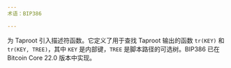 ```yaml
---
术语：BIP386

---
```

为 Taproot 引入描述符函数。它定义了用于查找 Taproot 输出的函数 `tr(KEY)` 和 `tr(KEY, TREE)`，其中 `KEY` 是内部键，`TREE` 是脚本路径的可选树。BIP386 已在 Bitcoin Core 22.0 版本中实现。